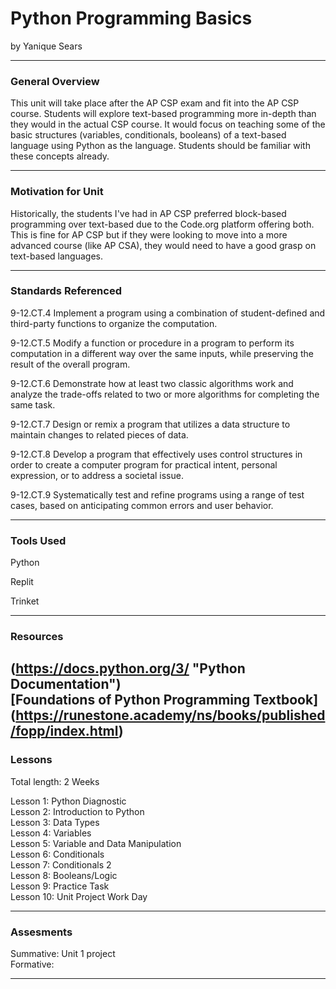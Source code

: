 # Python Programming Basics
by Yanique Sears

-----

### General Overview
This unit will take place after the AP CSP exam and fit into the AP CSP course. Students will explore text-based programming more in-depth than they would in the actual CSP course. It would focus on teaching some of the basic structures (variables, conditionals, booleans) of a text-based language using Python as the language. Students should be familiar with these concepts already.

---

### Motivation for Unit
Historically, the students I've had in AP CSP preferred block-based programming over text-based due to the Code.org platform offering both. This is fine for AP CSP but if they were looking to move into a more advanced course (like AP CSA), they would need to have a good grasp on text-based languages.

---

### Standards Referenced
9-12.CT.4 Implement a program using a combination of student-defined and third-party functions to organize the computation.

9-12.CT.5 Modify a function or procedure in a program to perform its computation in a different way over the same inputs, while preserving the result of the overall program.

9-12.CT.6 Demonstrate how at least two classic algorithms work and analyze the trade-offs related to two or more algorithms for completing the same task.

9-12.CT.7 Design or remix a program that utilizes a data structure to maintain changes to related pieces of data.

9-12.CT.8 Develop a program that effectively uses control structures in order to create a computer program for practical intent, personal expression, or to address a societal issue.

9-12.CT.9 Systematically test and refine programs using a range of test cases, based on anticipating common errors and user behavior.

---

### Tools Used
Python

Replit

Trinket

---

### Resources
(https://docs.python.org/3/ "Python Documentation") <br/>
[Foundations of Python Programming Textbook] (https://runestone.academy/ns/books/published/fopp/index.html)
---

### Lessons
Total length: 2 Weeks

Lesson 1: Python Diagnostic <br/>
Lesson 2: Introduction to Python <br/>
Lesson 3: Data Types <br/>
Lesson 4: Variables <br/> 
Lesson 5: Variable and Data Manipulation <br/>
Lesson 6: Conditionals <br/>
Lesson 7: Conditionals 2 <br/>
Lesson 8: Booleans/Logic <br/>
Lesson 9: Practice Task <br/>
Lesson 10: Unit Project Work Day

---

### Assesments
Summative: Unit 1 project <br/>
Formative: 

---

